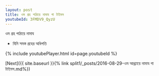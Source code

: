 ```yaml
---
layout: post
title: ওম গ্রহ পাঠায়ে নামায গা টাইমস
youtubeId: 3FMDV9_QyzU
---
```

 
 
 ওম গ্রহ পাঠায়ে নামায  
 
 -  যিনি সমস্ত গ্রহের অধিপতি 
 
  
 
  
 
 
 
 
 
 


{% include youtubePlayer.html id=page.youtubeId %}
 
[Next]({{ site.baseurl }}{% link  split1/_posts/2016-08-29-ওম আথ্র্যায়ে নামায গা টাইমস.md%})
 
